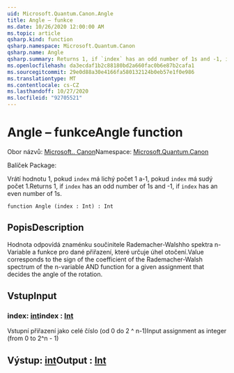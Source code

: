 ```yaml
---
uid: Microsoft.Quantum.Canon.Angle
title: Angle – funkce
ms.date: 10/26/2020 12:00:00 AM
ms.topic: article
qsharp.kind: function
qsharp.namespace: Microsoft.Quantum.Canon
qsharp.name: Angle
qsharp.summary: Returns 1, if `index` has an odd number of 1s and -1, if `index` has an even number of 1s.
ms.openlocfilehash: da3ecdaf1b2c88180bd2a660fac0b6e87b2cafa1
ms.sourcegitcommit: 29e0d88a30e4166fa580132124b0eb57e1f0e986
ms.translationtype: MT
ms.contentlocale: cs-CZ
ms.lasthandoff: 10/27/2020
ms.locfileid: "92705521"
---
```

# <a name="angle-function"></a><span data-ttu-id="45df3-102">Angle – funkce</span><span class="sxs-lookup"><span data-stu-id="45df3-102">Angle function</span></span>

<span data-ttu-id="45df3-103">Obor názvů: [Microsoft.. Canon](xref:Microsoft.Quantum.Canon)</span><span class="sxs-lookup"><span data-stu-id="45df3-103">Namespace: [Microsoft.Quantum.Canon](xref:Microsoft.Quantum.Canon)</span></span>

<span data-ttu-id="45df3-104">Balíček [](https://nuget.org/packages/)</span><span class="sxs-lookup"><span data-stu-id="45df3-104">Package: [](https://nuget.org/packages/)</span></span>


<span data-ttu-id="45df3-105">Vrátí hodnotu 1, pokud `index` má lichý počet 1 a-1, pokud `index` má sudý počet 1.</span><span class="sxs-lookup"><span data-stu-id="45df3-105">Returns 1, if `index` has an odd number of 1s and -1, if `index` has an even number of 1s.</span></span>

```qsharp
function Angle (index : Int) : Int
```


## <a name="description"></a><span data-ttu-id="45df3-106">Popis</span><span class="sxs-lookup"><span data-stu-id="45df3-106">Description</span></span>

<span data-ttu-id="45df3-107">Hodnota odpovídá znaménku součinitele Rademacher-Walshho spektra n-Variable a funkce pro dané přiřazení, které určuje úhel otočení.</span><span class="sxs-lookup"><span data-stu-id="45df3-107">Value corresponds to the sign of the coefficient of the Rademacher-Walsh spectrum of the n-variable AND function for a given assignment that decides the angle of the rotation.</span></span>

## <a name="input"></a><span data-ttu-id="45df3-108">Vstup</span><span class="sxs-lookup"><span data-stu-id="45df3-108">Input</span></span>

### <a name="index--int"></a><span data-ttu-id="45df3-109">index: [int](xref:microsoft.quantum.lang-ref.int)</span><span class="sxs-lookup"><span data-stu-id="45df3-109">index : [Int](xref:microsoft.quantum.lang-ref.int)</span></span>

<span data-ttu-id="45df3-110">Vstupní přiřazení jako celé číslo (od 0 do 2 ^ n-1)</span><span class="sxs-lookup"><span data-stu-id="45df3-110">Input assignment as integer (from 0 to 2^n - 1)</span></span>



## <a name="output--int"></a><span data-ttu-id="45df3-111">Výstup: [int](xref:microsoft.quantum.lang-ref.int)</span><span class="sxs-lookup"><span data-stu-id="45df3-111">Output : [Int](xref:microsoft.quantum.lang-ref.int)</span></span>

